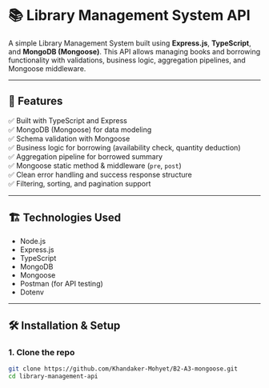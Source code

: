# 📚 Library Management System API

A simple Library Management System built using **Express.js**, **TypeScript**, and **MongoDB (Mongoose)**. This API allows managing books and borrowing functionality with validations, business logic, aggregation pipelines, and Mongoose middleware.

---

## 🚀 Features

✅ Built with TypeScript and Express  
✅ MongoDB (Mongoose) for data modeling  
✅ Schema validation with Mongoose  
✅ Business logic for borrowing (availability check, quantity deduction)  
✅ Aggregation pipeline for borrowed summary  
✅ Mongoose static method & middleware (`pre`, `post`)  
✅ Clean error handling and success response structure  
✅ Filtering, sorting, and pagination support

---

## 🏗️ Technologies Used

- Node.js
- Express.js
- TypeScript
- MongoDB
- Mongoose
- Postman (for API testing)
- Dotenv

---

## 🛠️ Installation & Setup

### 1. Clone the repo

```bash
git clone https://github.com/Khandaker-Mohyet/B2-A3-mongoose.git
cd library-management-api
